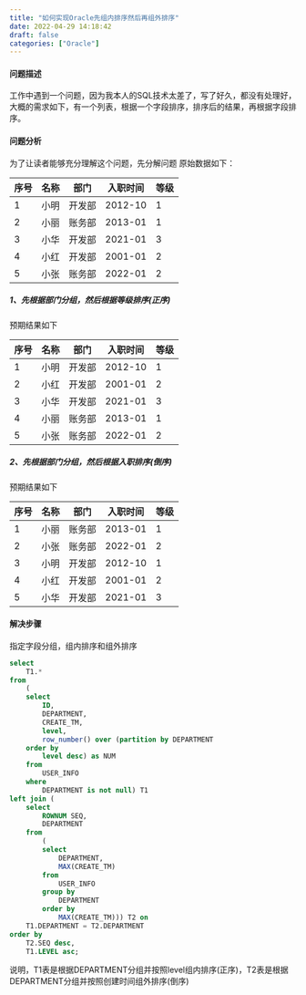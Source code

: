 ```yaml
---
title: "如何实现Oracle先组内排序然后再组外排序"
date: 2022-04-29 14:18:42
draft: false
categories: ["Oracle"]
---
```


#### 问题描述
工作中遇到一个问题，因为我本人的SQL技术太差了，写了好久，都没有处理好，大概的需求如下，有一个列表，根据一个字段排序，排序后的结果，再根据字段排序。

#### 问题分析
为了让读者能够充分理解这个问题，先分解问题
原始数据如下：

|序号	|名称	|部门|入职时间  |等级|
|------|-------|----|---------|------|
|1	|小明	|开发部	|2012-10|	1|
|2	|小丽	|账务部	|2013-01|	1|
|3	|小华	|开发部	|2021-01|	3|
|4	|小红	|开发部	|2001-01|	2|
|5	|小张	|账务部	|2022-01|	2|

##### 1、先根据部门分组，然后根据等级排序(正序)
预期结果如下

|序号	|名称	|部门	|入职时间	|等级|
|------|-------|----|---------|------|
|1	|小明	|开发部	|2012-10	|1|
|2	|小红	|开发部	|2001-01	|2|
|3	|小华	|开发部	|2021-01	|3|
|4	|小丽	|账务部	|2013-01	|1|
|5	|小张	|账务部	|2022-01	|2|

##### 2、先根据部门分组，然后根据入职排序(倒序)
预期结果如下

|序号	|名称	|部门	|入职时间	|等级|
|------|-------|----|---------|------|
|1	|小丽	|账务部	|2013-01|	1|
|2	|小张	|账务部	|2022-01|	2|
|3	|小明	|开发部	|2012-10|	1|
|4	|小红	|开发部	|2001-01|	2|
|5	|小华	|开发部	|2021-01|	3|

#### 解决步骤
指定字段分组，组内排序和组外排序
``` sql
select
	T1.*
from
	(
	select
		ID,
		DEPARTMENT,
		CREATE_TM,
		level,
		row_number() over (partition by DEPARTMENT
	order by
		level desc) as NUM
	from
		USER_INFO
	where
		DEPARTMENT is not null) T1
left join (
	select
		ROWNUM SEQ,
		DEPARTMENT
	from
		(
		select
			DEPARTMENT,
			MAX(CREATE_TM)
		from
			USER_INFO
		group by
			DEPARTMENT
		order by
			MAX(CREATE_TM))) T2 on
	T1.DEPARTMENT = T2.DEPARTMENT
order by
	T2.SEQ desc,
	T1.LEVEL asc;
```
说明，T1表是根据DEPARTMENT分组并按照level组内排序(正序)，T2表是根据DEPARTMENT分组并按照创建时间组外排序(倒序)

